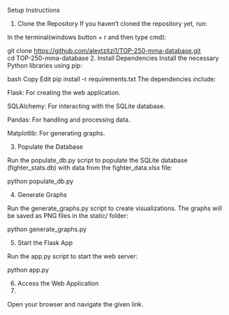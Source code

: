 Setup Instructions
1. Clone the Repository
If you haven’t cloned the repository yet, run:

In the terminal(windows button + r and then type cmd):
  
  git clone https://github.com/alextzitzi1/TOP-250-mma-database.git     
  cd TOP-250-mma-database
2. Install Dependencies
Install the necessary Python libraries using pip:

bash
Copy
Edit
pip install -r requirements.txt
The dependencies include:


Flask: For creating the web application.

SQLAlchemy: For interacting with the SQLite database.

Pandas: For handling and processing data.

Matplotlib: For generating graphs.

3. Populate the Database

Run the populate_db.py script to populate the SQLite database (fighter_stats.db) with data from the fighter_data.xlsx file:

python populate_db.py

4. Generate Graphs

Run the generate_graphs.py script to create visualizations. The graphs will be saved as PNG files in the static/ folder:

python generate_graphs.py

5. Start the Flask App
 
Run the app.py script to start the web server:

python app.py

6. Access the Web Application
7. 
Open your browser and navigate the given link.
